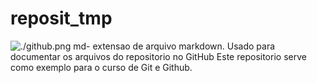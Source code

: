
# reposit_tmp
![./github.png](GitHub)
md- extensao de arquivo markdown.
Usado para documentar os arquivos do repositorio no GitHub
Este repositorio serve como exemplo para o curso de Git e Github.

